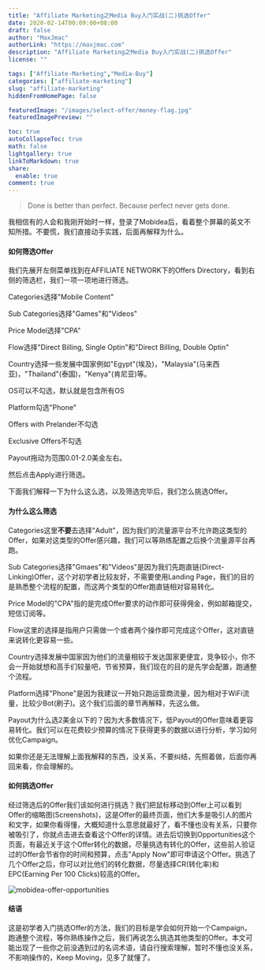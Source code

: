 ```yaml
---
title: "Affiliate Marketing之Media Buy入门实战(二)挑选Offer"
date: 2020-02-14T00:09:00+08:00
draft: false
author: "MaxJmac"
authorLink: "https://maxjmac.com"
description: "Affiliate Marketing之Media Buy入门实战(二)挑选Offer"
license: ""

tags: ["Affiliate-Marketing","Media-Buy"]
categories: ["affiliate-marketing"]
slug: "affiliate-marketing"
hiddenFromHomePage: false

featuredImage: "/images/select-offer/money-flag.jpg"
featuredImagePreview: ""

toc: true
autoCollapseToc: true
math: false
lightgallery: true
linkToMarkdown: true
share:
  enable: true
comment: true
---
```


> Done is better than perfect. Because perfect never gets done.

我相信有的人会和我刚开始时一样，登录了Mobidea后，看着整个屏幕的英文不知所措。不要慌，我们直接动手实践，后面再解释为什么。

#### 如何筛选Offer

我们先展开左侧菜单找到在AFFILIATE NETWORK下的Offers Directory，看到右侧的筛选栏，我们一项一项地进行筛选。

Categories选择"Mobile Content"

Sub Categories选择"Games"和"Videos"

Price Model选择"CPA"

Flow选择"Direct Billing, Single Optin"和"Direct Billing, Double Optin"

Country选择一些发展中国家例如"Egypt"(埃及)，"Malaysia"(马来西亚)，"Thailand"(泰国)，"Kenya"(肯尼亚)等。

OS可以不勾选，默认就是包含所有OS

Platform勾选"Phone"

Offers with Prelander不勾选

Exclusive Offers不勾选

Payout拖动为范围0.01-2.0美金左右。

然后点击Apply进行筛选。

下面我们解释一下为什么这么选，以及筛选完毕后，我们怎么挑选Offer。

#### 为什么这么筛选

Categories这里**不要**去选择"Adult"，因为我们的流量源平台不允许跑这类型的Offer，如果对这类型的Offer感兴趣，我们可以等熟练配置之后换个流量源平台再跑。

Sub Categories选择"Gmaes"和"Videos"是因为我们先跑直链(Direct-Linking)Offer，这个对初学者比较友好，不需要使用Landing Page，我们的目的是熟悉整个流程的配置，而这两个类型的Offer跑直链相对容易转化。

Price Model的"CPA"指的是完成Offer要求的动作即可获得佣金，例如邮箱提交，短信订阅等。

Flow这里的选择是指用户只需做一个或者两个操作即可完成这个Offer，这对直链来说转化更容易一些。

Country选择发展中国家因为他们的流量相较于发达国家更便宜，竞争较小，你不会一开始就想和高手们较量吧，节省预算，我们现在的目的是先学会配置，跑通整个流程。

Platform选择"Phone"是因为我建议一开始只跑运营商流量，因为相对于WiFi流量，比较少Bot(刷子)。这个我们后面的章节再解释，先这么做。

Payout为什么选2美金以下的？因为大多数情况下，低Payout的Offer意味着更容易转化。我们可以在花费较少预算的情况下获得更多的数据以进行分析，学习如何优化Campaign。

如果你还是无法理解上面我解释的东西，没关系，不要纠结，先照着做，后面你再回来看，你会理解的。

#### 如何挑选Offer

经过筛选后的Offer我们该如何进行挑选？我们把鼠标移动到Offer上可以看到Offer的缩略图(Screenshots)，这是Offer的最终页面，他们大多是吸引人的图片和文字，如果你看得懂，大概知道什么意思就最好了，看不懂也没有关系，只要你被吸引了，你就点击进去查看这个Offer的详情。进去后切换到Opportunities这个页面，有最近关于这个Offer转化的数据，尽量挑选有转化的Offer，这些前人验证过的Offer会节省你的时间和预算，点击"Apply Now"即可申请这个Offer。挑选了几个Offer之后，你可以对比他们的转化数据，尽量选择CR(转化率)和EPC(Earning Per 100 Clicks)较高的Offer。

![mobidea-offer-opportunities](/images/select-offer/mobidea-offer-opportunities.png)

#### 结语

这是初学者入门挑选Offer的方法，我们的目标是学会如何开始一个Campaign，跑通整个流程，等你熟练操作之后，我们再说怎么挑选其他类型的Offer。本文可能出现了一些你之前没遇到过的名词术语，请自行搜索理解，暂时不懂也没关系，不影响操作的，Keep Moving，见多了就懂了。

